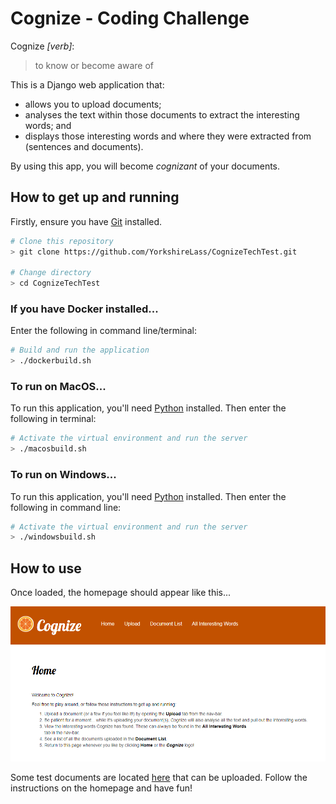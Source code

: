 
# Cognize - Coding Challenge

Cognize *[verb]*:
> to know or become aware of

This is a Django web application that:
* allows you to upload documents;
* analyses the text within those documents to extract the interesting words; and 
* displays those interesting words and where they were extracted from (sentences and documents). 

By using this app, you will become *cognizant* of your documents.


## How to get up and running

Firstly, ensure you have [Git](https://git-scm.com/downloads) installed.

```bash
# Clone this repository
> git clone https://github.com/YorkshireLass/CognizeTechTest.git

# Change directory
> cd CognizeTechTest
```

### If you have Docker installed...

Enter the following in command line/terminal:

```bash
# Build and run the application
> ./dockerbuild.sh
```

### To run on MacOS...

To run this application, you'll need [Python](https://www.python.org/downloads/) installed. Then enter the following in terminal:

```bash
# Activate the virtual environment and run the server
> ./macosbuild.sh
```

### To run on Windows...

To run this application, you'll need [Python](https://www.python.org/downloads/) installed. Then enter the following in command line:

```bash
# Activate the virtual environment and run the server
> ./windowsbuild.sh
```

## How to use

Once loaded, the homepage should appear like this...

![Cognize-Home](https://github.com/YorkshireLass/CognizeTechTest/blob/master/media/images/CognizeHome.PNG)

Some test documents are located [here](https://github.com/YorkshireLass/CognizeTechTest/blob/master/TestDocs) that can be uploaded. Follow the instructions on the homepage and have fun!



